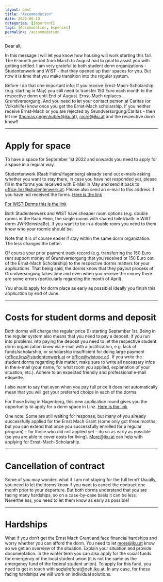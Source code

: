 ```yaml
---
layout: post
title: "Accommodation"
date: 2022-06-10
categories: [Important]
tags: [Accomodation, Expences]
permalink: /accommodation
---
```


Dear all, 

In this message I will let you know how housing will work starting this fall. The 6-month period from March to August had to goal to assist you with getting settled. I am very grateful to both student dorm organizations - Studentenwerk and WIST - that they opened up their spaces for you. But now it is time that you make transition into the regular system. 

Before I do that one important info: If you receive Ernst-Mach-Scholarship (e.g. starting in May) you still need to transfer 150 Euro each month to the respective dorm until End of August. Ernst-Mach replaces Grundversorgung. And you need to let your contact person at Caritas (or Volkshilfe) know once you get the Ernst-Mach scholarship. If you neither receive Ernst-Mach or you are rejected by Grundversorgung/Caritas - then let me (thomas.gegenhuber@jku.at), more@jku.at and the respective dorm know!!  

***
# Apply for space
To have a space for September 1st 2022 and onwards you need to apply for a space in a regular way. 

Studentenwerk (Raab Heim/Hagenberg) already send out e-mails asking whether you want to stay there, in case you have not responded yet, please fill in the forms you received with E-Mail in May and send it back to office.linz@studentenwerk.at. Please also send an e-mail to this address if you have not received the forms. [Here is the link](https://www.studentenwerk.at/linz/en/register/)

[For WIST Dorms this is the link](https://wistooe.at/en/)

Both Studentenwerk and WIST have cheaper room options (e.g. double rooms in the Raab Heim, the single rooms with shared toilet/bath in WIST dorm JW-Kleinstraße). If you want to be in a double room you need to them know who your roomie should be. 

Note that it is of course easier if stay within the same dorm organization. The less changes the better. 

Of course your prior payment track record (e.g. transferring the 150 Euro rent support money of Grundversorgung that you received or 150 Euro out of the Ernst-Mach Scholarship) to the respective dorms matters for your applications. That being said, the dorms know that they payout process of Grundversorgung takes time and even when you receive the money there are some errors (particularly regarding the month of April). 

You should apply for dorm place as early as possible! Ideally you finish this application by end of June. 

***
# Costs for student dorms and deposit

Both dorms will charge the regular price (!) starting September 1st. Being in the regular system also means that you need to pay a deposit. If you run into problems into paying the deposit you need to let the respective student dorm organization know via e-mail with a justification, e.g. lack of funds/scholarship, or scholarship insufficient for doing large payment (office.linz@studentenwerk.at or office@wistooe.at). If you write the student dorms regarding this matter, make sure to write all necessary infos in the e-mail (your name, for what room you applied, explanation of your situation, etc.). Adhere to an expected friendly and professional e-mail etiquette.

I also want to say that even when you pay full price it does not automatically mean that you will get your preferred choice in each of the dorms. 

For those living in Hagenberg, this new application round gives you the opportunity to apply for a dorm space in Linz. [Here is the link](https://www.studentenwerk.at/linz/en/register/)

One note: Some are still waiting for response; but many of you already successfully applied for the Ernst Mach Grant (some only got three months, but you can extend that once you successfully enrolled for a regular program) – for those who did not applied yet – do so as early as possible (so you are able to cover costs for living). More@jku.at can help with applying for Ernst-Mach-Scholarship. 

***

# Cancellation of contract
Some of you may wonder: what if I am not staying for the full term? Usually, you need to let the dorms know if you want to cancel the contract one month prior to your departure. But both dorms understand that you are facing many hardships, so on a case-by-case basis it can be less. Nevertheless, you need to let them know as early as possible! 

***

# Hardships 
What if you don’t get the Ernst Mach Grant and face financial hardships and worry whether you can afford the dorm. You need to let more@jku.at know so we get an overview of the situation. Explain your situation and provide documentation. In the winter term you can also apply for the social funds for emergency of the local student union (it is not the same as the emergency fund of the federal student union). To apply for this fund, you need to get in touch with sozialreferat@oeh.jku.at. In any case, for those facing hardships we will work on individual solutions. 